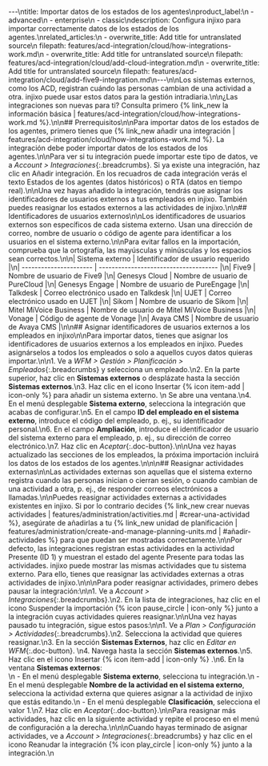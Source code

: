 ---\ntitle: Importar datos de los estados de los agentes\nproduct_label:\n  - advanced\n  - enterprise\n  - classic\ndescription: Configura injixo para importar correctamente datos de los estados de los agentes.\nrelated_articles:\n  - overwrite_title: Add title for untranslated source\n    filepath: features/acd-integration/cloud/how-integrations-work.md\n  - overwrite_title: Add title for untranslated source\n    filepath: features/acd-integration/cloud/add-cloud-integration.md\n  - overwrite_title: Add title for untranslated source\n    filepath: features/acd-integration/cloud/add-five9-integration.md\n---\n\nLos sistemas externos, como los ACD, registran cuándo las personas cambian de una actividad a otra. injixo puede usar estos datos para la gestión intradiaria.\n\n¿Las integraciones son nuevas para ti? Consulta primero {% link_new la información básica | features/acd-integration/cloud/how-integrations-work.md %}.\n\n## Prerrequisitos\n\nPara importar datos de los estados de los agentes, primero tienes que {% link_new añadir una integración | features/acd-integration/cloud/how-integrations-work.md %}. La integración debe poder importar datos de los estados de los agentes.\n\nPara ver si tu integración puede importar este tipo de datos, ve a _Account > Integraciones_{:.breadcrumbs}. Si ya existe una integración, haz clic en Añadir integración. En los recuadros de cada integración verás el texto Estados de los agentes (datos históricos) o RTA (datos en tiempo real).\n\nUna vez hayas añadido la integración, tendrás que asignar los identificadores de usuarios externos a tus empleados en injixo. También puedes reasignar los estados externos a las actividades de injixo.\n\n## Identificadores de usuarios externos\n\nLos identificadores de usuarios externos son específicos de cada sistema externo. Usan una dirección de correo, nombre de usuario o código de agente para identificar a los usuarios en el sistema externo.\n\nPara evitar fallos en la importación, comprueba que la ortografía, las mayúsculas y minúsculas y los espacios sean correctos.\n\n| Sistema externo                 | Identificador de usuario requerido              |\n| ---------------------- | ------------------------------------- |\n| Five9                  | Nombre de usuario de Five9                  |\n| Genesys Cloud          | Nombre de usuario de PureCloud              |\n| Genesys Engage         | Nombre de usuario de PureEngage             |\n| Talkdesk               | Correo electrónico usado en Talkdesk        |\n| UJET                   | Correo electrónico usado en UJET            |\n| Sikom                  | Nombre de usuario de Sikom                  |\n| Mitel MiVoice Business | Nombre de usuario de Mitel MiVoice Business |\n| Vonage                 | Código de agente de Vonage                  |\n| Avaya CMS              | Nombre de usuario de Avaya CMS              |\n\n## Asignar identificadores de usuarios externos a los empleados en injixo\n\nPara importar datos, tienes que asignar los identificadores de usuarios externos a los empleados en injixo. Puedes asignárselos a todos los empleados o solo a aquellos cuyos datos quieras importar.\n\n1. Ve a _WFM > Gestión > Planificación > Empleados_{:.breadcrumbs} y selecciona un empleado.\n2. En la parte superior, haz clic en **Sistemas externos** o desplázate hasta la sección **Sistemas externos**.\n3. Haz clic en el icono Insertar {% icon item-add | icon-only %} para añadir un sistema externo.  \n   Se abre una ventana.\n4. En el menú desplegable **Sistema externo**, selecciona la integración que acabas de configurar.\n5. En el campo **ID del empleado en el sistema externo**, introduce el código del empleado, p.&nbsp;ej., su identificador personal.\n6. En el campo **Ampliación**, introduce el identificador de usuario del sistema externo para el empleado, p.&nbsp;ej., su dirección de correo electrónico.\n7. Haz clic en _Aceptar_{:.doc-button}.\n\nUna vez hayas actualizado las secciones de los empleados, la próxima importación incluirá los datos de los estados de los agentes.\n\n\n## Reasignar actividades externas\n\nLas actividades externas son aquellas que el sistema externo registra cuando las personas inician o cierran sesión, o cuando cambian de una actividad a otra, p.&nbsp;ej., de responder correos electrónicos a llamadas.\n\nPuedes reasignar actividades externas a actividades existentes en injixo. Si por lo contrario decides {% link_new crear nuevas actividades | features/administration/activities.md | #crear-una-actividad %}, asegúrate de añadirlas a tu {% link_new unidad de planificación | features/administration/create-and-manage-planning-units.md | #añadir-actividades %} para que puedan ser mostradas correctamente.\n\nPor defecto, las integraciones registran estas actividades en la actividad Presente (ID 1) y muestran el estado del agente Presente para todas las actividades. injixo puede mostrar las mismas actividades que tu sistema externo. Para ello, tienes que reasignar las actividades externas a otras actividades de injixo.\n\n\nPara poder reasignar actividades, primero debes pausar la integración:\n\n1. Ve a _Account > Integraciones_{:.breadcrumbs}.\n2. En la lista de integraciones, haz clic en el icono Suspender la importación {% icon pause_circle | icon-only %} junto a la integración cuyas actividades quieres reasignar.\n\nUna vez hayas pausado tu integración, sigue estos pasos:\n\n1. Ve a _Plan > Configuración > Actividades_{:.breadcrumbs}.\n2. Selecciona la actividad que quieres reasignar.\n3. En la sección **Sistemas Externos**, haz clic en _Editar en WFM_{:.doc-button}. \n4. Navega hasta la sección **Sistemas externos**.\n5. Haz clic en el icono Insertar {% icon item-add | icon-only %} .\n6. En la ventana **Sistemas externos**:<br>\n   - En el menú desplegable **Sistema externo**, selecciona tu integración.\n   - En el menú desplegable **Nombre de la actividad en el sistema externo**, selecciona la actividad externa que quieres asignar a la actividad de injixo que estás editando.\n   - En el menú desplegable **Clasificación**, selecciona el valor 1.\n7. Haz clic en _Aceptar_{:.doc-button}.\n\nPara reasignar más actividades, haz clic en la siguiente actividad y repite el proceso en el menú de configuración a la derecha.\n\n\nCuando hayas terminado de asignar actividades, ve a _Account > Integraciones_{:.breadcrumbs} y haz clic en el icono Reanudar la integración {% icon play_circle | icon-only %} junto a la integración.\n